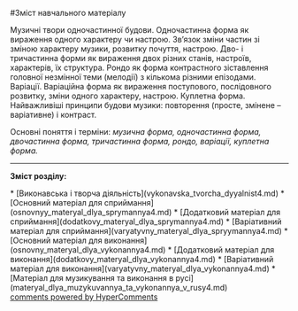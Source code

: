 <div id="hypercomments_widget" class="js-hypercomments-widget invisible"></div>


#Зміст навчального матеріалу

Музичні твори одночастинної будови. Одночастинна форма як вираження одного характеру чи настрою. Зв’язок зміни частин зі зміною характеру музики, розвитку почуття, настрою. Дво- і тричастинна форми як вираження двох різних станів, настроїв, характерів, їх структура. Рондо як форма контрастного зіставлення головної незмінної теми (мелодії) з кількома різними епізодами. Варіації. Варіаційна форма як вираження поступового, послідовного розвитку, зміни одного характеру, настрою. Куплетна форма. Найважливіші принципи будови музики: повторення (просте, змінене – варіативне) і контраст. 

Основні поняття і терміни: *музична форма, одночастинна форма, двочастинна форма, тричастинна форма, рондо, варіації, куплетна форма.*

<hr>
<p><b>Зміст розділу:</b></p>
   * [Виконавська і творча діяльність](vуkonavska_tvorcha_dyyalnist4.md)
   * [Основний матеріал для сприймання](osnovnуy_materyal_dlya_sprуmannya4.md)
   * [Додатковий матеріал для сприймання](dodatkovу_materyal_dlya_sprуmannya4.md)
   * [Варіативний матеріал для сприймання](varyatуvnу_materyal_dlya_sprуymannya4.md)
   * [Основний матеріал для  виконання](osnovnу_materyal_dlya_vуkonannya4.md)
   * [Додатковий матеріал для виконання](dodatkovу_materyal_dlya_vуkonannya4.md)
   * [Варіативний матеріал для виконання](varyatуvnу_materyal_dlya_vуkonannya4.md)
   * [Матеріал для музикування та виконання в русі](materyal_dlya_muzуkuvannya_ta_vуkonannya_v_rusy4.md)

<div class="js-hypercomments-container">
    <a href="http://hypercomments.com" class="hc-link" title="comments widget">comments powered by HyperComments</a>
</div>